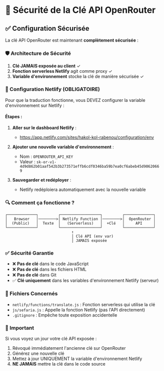 # 🔐 Sécurité de la Clé API OpenRouter

## ✅ Configuration Sécurisée

La clé API OpenRouter est maintenant **complètement sécurisée** :

### 🛡️ Architecture de Sécurité

1. **Clé JAMAIS exposée au client** ✓
2. **Fonction serverless Netlify** agit comme proxy ✓
3. **Variable d'environnement** stocke la clé de manière sécurisée ✓

### 📝 Configuration Netlify (OBLIGATOIRE)

Pour que la traduction fonctionne, vous DEVEZ configurer la variable d'environnement sur Netlify :

#### Étapes :

1. **Aller sur le dashboard Netlify** :
   - https://app.netlify.com/sites/hakol-kol-rabenou/configuration/env

2. **Ajouter une nouvelle variable d'environnement** :
   - Nom : `OPENROUTER_API_KEY`
   - Valeur : `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`

3. **Sauvegarder et redéployer** :
   - Netlify redéploiera automatiquement avec la nouvelle variable

### 🔍 Comment ça fonctionne ?

```
┌─────────────┐         ┌──────────────────┐         ┌─────────────┐
│   Browser   │────────>│ Netlify Function │────────>│  OpenRouter │
│  (Public)   │  Texte  │   (Serverless)   │  +Clé   │     API     │
└─────────────┘         └──────────────────┘         └─────────────┘
                              ↑
                              │ Clé API (env var)
                              │ JAMAIS exposée
```

### ✅ Sécurité Garantie

- ❌ **Pas de clé** dans le code JavaScript
- ❌ **Pas de clé** dans les fichiers HTML
- ❌ **Pas de clé** dans Git
- ✅ **Clé uniquement** dans les variables d'environnement Netlify (serveur)

### 📂 Fichiers Concernés

- `netlify/functions/translate.js` : Fonction serverless qui utilise la clé
- `js/sefaria.js` : Appelle la fonction Netlify (pas l'API directement)
- `.gitignore` : Empêche toute exposition accidentelle

### 🚨 Important

Si vous voyez un jour votre clé API exposée :
1. Révoqué immédiatement l'ancienne clé sur OpenRouter
2. Générez une nouvelle clé
3. Mettez à jour UNIQUEMENT la variable d'environnement Netlify
4. **NE JAMAIS** mettre la clé dans le code source

